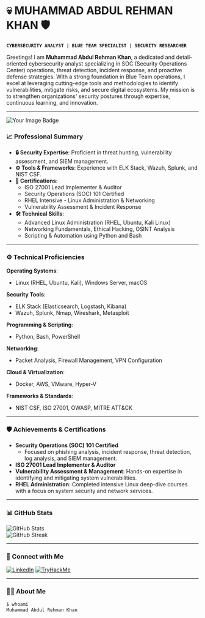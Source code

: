 # 💀 MUHAMMAD ABDUL REHMAN KHAN 🛡️  

**`CYBERSECURITY ANALYST | BLUE TEAM SPECIALIST | SECURITY RESEARCHER`**

Greetings! I am **Muhammad Abdul Rehman Khan**, a dedicated and detail-oriented cybersecurity analyst specializing in SOC (Security Operations Center) operations, threat detection, incident response, and proactive defense strategies. With a strong foundation in Blue Team operations, I excel at leveraging cutting-edge tools and methodologies to identify vulnerabilities, mitigate risks, and secure digital ecosystems. My mission is to strengthen organizations' security postures through expertise, continuous learning, and innovation.  

---
<img src="https://tryhackme-badges.s3.amazonaws.com/abdulrehmankhan.png?update=2" alt="Your Image Badge"/>

### 📈 Professional Summary  

- **🔒 Security Expertise**: Proficient in threat hunting, vulnerability assessment, and SIEM management.  
- **⚙️ Tools & Frameworks**: Experience with ELK Stack, Wazuh, Splunk, and NIST CSF.  
- **📜 Certifications**:  
  - ISO 27001 Lead Implementer & Auditor  
  - Security Operations (SOC) 101 Certified  
  - RHEL Intensive - Linux Administration & Networking  
  - Vulnerability Assessment & Incident Response  
- **🛠️ Technical Skills**:  
  - Advanced Linux Administration (RHEL, Ubuntu, Kali Linux)  
  - Networking Fundamentals, Ethical Hacking, OSINT Analysis  
  - Scripting & Automation using Python and Bash  

---

### ⚙️ Technical Proficiencies  

**Operating Systems**:  
- Linux (RHEL, Ubuntu, Kali), Windows Server, macOS  

**Security Tools**:  
- ELK Stack (Elasticsearch, Logstash, Kibana)  
- Wazuh, Splunk, Nmap, Wireshark, Metasploit  

**Programming & Scripting**:  
- Python, Bash, PowerShell  

**Networking**:  
- Packet Analysis, Firewall Management, VPN Configuration  

**Cloud & Virtualization**:  
- Docker, AWS, VMware, Hyper-V  

**Frameworks & Standards**:  
- NIST CSF, ISO 27001, OWASP, MITRE ATT&CK  

---

### 🛡️ Achievements & Certifications  

- **Security Operations (SOC) 101 Certified**  
  - Focused on phishing analysis, incident response, threat detection, log analysis, and SIEM management.  
- **ISO 27001 Lead Implementer & Auditor**  
- **Vulnerability Assessment & Management**: Hands-on expertise in identifying and mitigating system vulnerabilities.  
- **RHEL Administration**: Completed intensive Linux deep-dive courses with a focus on system security and network services.  

---

### 📊 GitHub Stats  

![GitHub Stats](https://github-readme-stats.vercel.app/api?username=mabdulrehmankhan&show_icons=true&theme=gruvbox)  
![GitHub Streak](https://streak-stats.demolab.com?user=mabdulrehmankhan&theme=gruvbox&border_radius=4.5)  

---

### 🔗 Connect with Me  

[![LinkedIn](https://img.shields.io/badge/LinkedIn-Connect-blue?style=for-the-badge&logo=linkedin)](https://www.linkedin.com/in/muhammadabdulrehmankhanofficial/)
[![TryHackMe](https://img.shields.io/badge/TryHackMe-Badge-red?style=for-the-badge&logo=tryhackme)](https://tryhackme.com/p/abdulrehmankhan)  

---  

### 👨‍💻 About Me  

```bash
$ whoami
Muhammad Abdul Rehman Khan
